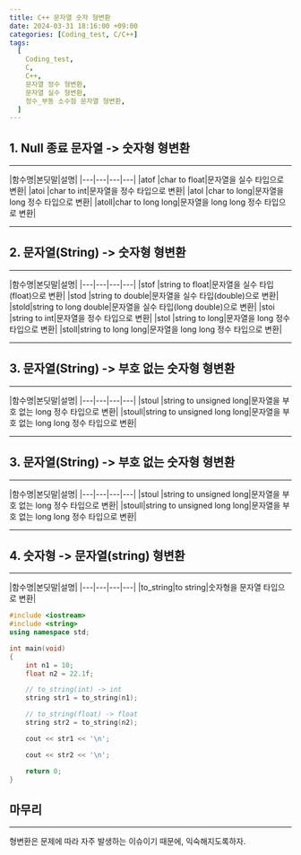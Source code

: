 ```yaml
---
title: C++ 문자열 숫자 형변환
date: 2024-03-31 18:16:00 +09:00
categories: [Coding_test, C/C++]
tags:
  [
    Coding_test,
    C,
    C++,
    문자열 정수 형변환,
    문자열 실수 형변환,
    정수_부동 소수점 문자열 형변환,
  ]
---
```

  ## 1. Null 종료 문자열 -> 숫자형 형변환
  
---
|함수명|본딧말|설명| 
|---|---|---|---| 
|atof |char to float|문자열을 실수 타입으로 변환|
|atoi |char to int|문자열을 정수 타입으로 변환|
|atol |char to long|문자열을 long 정수 타입으로 변환|
|atoll|char to long long|문자열을 long long 정수 타입으로 변환|
  
 ---
 ## 2. 문자열(String) -> 숫자형 형변환
  
---
|함수명|본딧말|설명| 
|---|---|---|---| 
|stof |string to float|문자열을 실수 타입(float)으로 변환|
|stod |string to double|문자열을 실수 타입(double)으로 변환|
|stold|string to long double|문자열을 실수 타입(long double)으로 변환|
|stoi |string to int|문자열을 정수 타입으로 변환|
|stol |string to long|문자열을 long 정수 타입으로 변환|
|stoll|string to long long|문자열을 long long 정수 타입으로 변환|

---
 ## 3. 문자열(String) -> 부호 없는 숫자형 형변환
  
---
|함수명|본딧말|설명| 
|---|---|---|---| 
|stoul |string to unsigned long|문자열을 부호 없는 long 정수 타입으로 변환|
|stoull|string to unsigned long long|문자열을 부호 없는 long long 정수 타입으로 변환|

---
 ## 3. 문자열(String) -> 부호 없는 숫자형 형변환
  
---
|함수명|본딧말|설명| 
|---|---|---|---| 
|stoul |string to unsigned long|문자열을 부호 없는 long 정수 타입으로 변환|
|stoull|string to unsigned long long|문자열을 부호 없는 long long 정수 타입으로 변환|

---
 ## 4. 숫자형 -> 문자열(string) 형변환
  
---
|함수명|본딧말|설명| 
|---|---|---|---| 
|to_string|to string|숫자형을 문자열 타입으로 변환|

```cpp
#include <iostream>
#include <string>
using namespace std;

int main(void)
{
	int n1 = 10;
	float n2 = 22.1f;

	// to_string(int) -> int
	string str1 = to_string(n1);

	// to_string(float) -> float
	string str2 = to_string(n2);

	cout << str1 << '\n';

	cout << str2 << '\n';

	return 0;
}
```
## 마무리
---
형변환은 문제에 따라 자주 발생하는 이슈이기 때문에, 익숙해지도록하자.